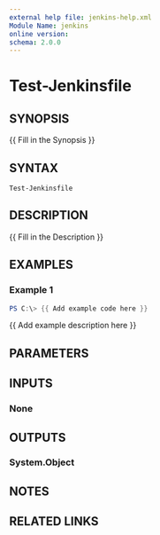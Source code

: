 ```yaml
---
external help file: jenkins-help.xml
Module Name: jenkins
online version:
schema: 2.0.0
---
```


# Test-Jenkinsfile

## SYNOPSIS
{{ Fill in the Synopsis }}

## SYNTAX

```
Test-Jenkinsfile
```

## DESCRIPTION
{{ Fill in the Description }}

## EXAMPLES

### Example 1
```powershell
PS C:\> {{ Add example code here }}
```

{{ Add example description here }}

## PARAMETERS

## INPUTS

### None

## OUTPUTS

### System.Object
## NOTES

## RELATED LINKS
